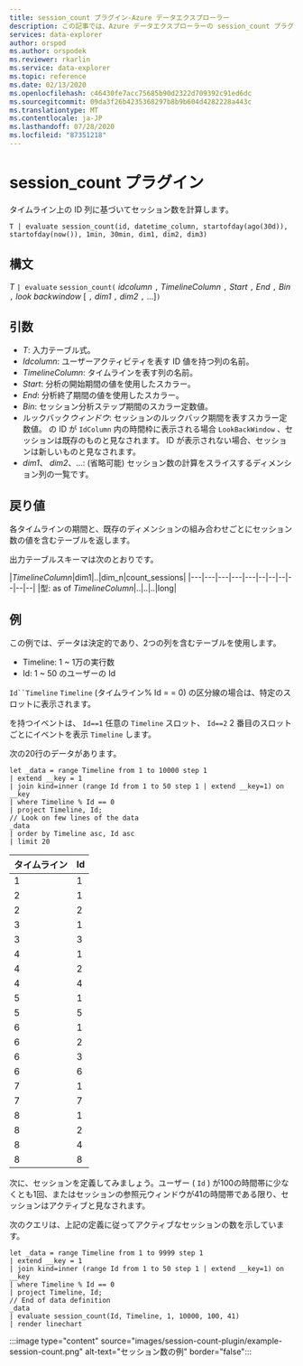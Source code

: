 ```yaml
---
title: session_count プラグイン-Azure データエクスプローラー
description: この記事では、Azure データエクスプローラーの session_count プラグインについて説明します。
services: data-explorer
author: orspod
ms.author: orspodek
ms.reviewer: rkarlin
ms.service: data-explorer
ms.topic: reference
ms.date: 02/13/2020
ms.openlocfilehash: c46430fe7acc75685b90d2322d709392c91ed6dc
ms.sourcegitcommit: 09da3f26b4235368297b8b9b604d4282228a443c
ms.translationtype: MT
ms.contentlocale: ja-JP
ms.lasthandoff: 07/28/2020
ms.locfileid: "87351218"
---
```

# <a name="session_count-plugin"></a>session_count プラグイン

タイムライン上の ID 列に基づいてセッション数を計算します。

```kusto
T | evaluate session_count(id, datetime_column, startofday(ago(30d)), startofday(now()), 1min, 30min, dim1, dim2, dim3)
```

## <a name="syntax"></a>構文

*T* `| evaluate` `session_count(` *idcolumn* `,` *TimelineColumn* `,` *Start* `,` *End* `,` *Bin* `,` *look backwindow* [ `,` *dim1* `,` *dim2* `,` ...]`)`

## <a name="arguments"></a>引数

* *T*: 入力テーブル式。
* *Idcolumn*: ユーザーアクティビティを表す ID 値を持つ列の名前。 
* *TimelineColumn*: タイムラインを表す列の名前。
* *Start*: 分析の開始期間の値を使用したスカラー。
* *End*: 分析終了期間の値を使用したスカラー。
* *Bin*: セッション分析ステップ期間のスカラー定数値。
* ルックバック*ウィンドウ*: セッションのルックバック期間を表すスカラー定数値。 の ID が `IdColumn` 内の時間枠に表示される場合 `LookBackWindow` 、セッションは既存のものと見なされます。 ID が表示されない場合、セッションは新しいものと見なされます。
* *dim1*、 *dim2*、...: (省略可能) セッション数の計算をスライスするディメンション列の一覧です。

## <a name="returns"></a>戻り値

各タイムラインの期間と、既存のディメンションの組み合わせごとにセッション数の値を含むテーブルを返します。

出力テーブルスキーマは次のとおりです。

|*TimelineColumn*|dim1|..|dim_n|count_sessions|
|---|---|---|---|---|--|--|--|--|--|--|
|型: as of *TimelineColumn*|..|..|..|long|


## <a name="examples"></a>例

この例では、データは決定的であり、2つの列を含むテーブルを使用します。
- Timeline: 1 ~ 1万の実行数
- Id: 1 ~ 50 のユーザーの Id

`Id``Timeline` `Timeline` (タイムライン% Id = = 0) の区分線の場合は、特定のスロットに表示されます。

を持つイベントは、 `Id==1` 任意の `Timeline` スロット、 `Id==2` 2 番目のスロットごとにイベントを表示 `Timeline` します。

次の20行のデータがあります。

<!-- csl: https://help.kusto.windows.net/Samples -->
```kusto
let _data = range Timeline from 1 to 10000 step 1
| extend __key = 1
| join kind=inner (range Id from 1 to 50 step 1 | extend __key=1) on __key
| where Timeline % Id == 0
| project Timeline, Id;
// Look on few lines of the data
_data
| order by Timeline asc, Id asc
| limit 20
```

|タイムライン|Id|
|---|---|
|1|1|
|2|1|
|2|2|
|3|1|
|3|3|
|4|1|
|4|2|
|4|4|
|5|1|
|5|5|
|6|1|
|6|2|
|6|3|
|6|6|
|7|1|
|7|7|
|8|1|
|8|2|
|8|4|
|8|8|

次に、セッションを定義してみましょう。ユーザー ( `Id` ) が100の時間帯に少なくとも1回、またはセッションの参照元ウィンドウが41の時間帯である限り、セッションはアクティブと見なされます。

次のクエリは、上記の定義に従ってアクティブなセッションの数を示しています。

<!-- csl: https://help.kusto.windows.net/Samples -->
```kusto
let _data = range Timeline from 1 to 9999 step 1
| extend __key = 1
| join kind=inner (range Id from 1 to 50 step 1 | extend __key=1) on __key
| where Timeline % Id == 0
| project Timeline, Id;
// End of data definition
_data
| evaluate session_count(Id, Timeline, 1, 10000, 100, 41)
| render linechart 
```

:::image type="content" source="images/session-count-plugin/example-session-count.png" alt-text="セッション数の例" border="false":::
